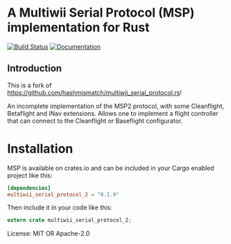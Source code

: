 A Multiwii Serial Protocol (MSP) implementation for Rust
===========================================

[![Build Status](https://github.com/msp-rs/multiwii_serial_protocol_v2.rs/workflows/Rust/badge.svg)](https://github.com/msp-rs/multiwii_serial_protocol_v2.rs/actions)
[![Documentation](https://docs.rs/multiwii_serial_protocol_v2/badge.svg)](https://docs.rs/multiwii_serial_protocol_v2)

## Introduction

This is a fork of https://github.com/hashmismatch/multiwii_serial_protocol.rs!

An incomplete implementation of the MSP2 protocol, with some Cleanflight, Betaflight and iNav extensions. Allows one to implement a flight controller that can connect to the Cleanflight or Baseflight configurator.

# Installation

MSP is available on crates.io and can be included in your Cargo enabled project like this:

```toml
[dependencies]
multiwii_serial_protocol_2 = "0.1.9"
```

Then include it in your code like this:

```rust
extern crate multiwii_serial_protocol_2;
```

License: MIT OR Apache-2.0
